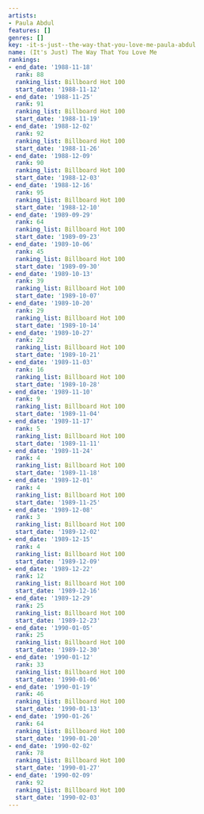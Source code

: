 ```yaml
---
artists:
- Paula Abdul
features: []
genres: []
key: -it-s-just--the-way-that-you-love-me-paula-abdul
name: (It's Just) The Way That You Love Me
rankings:
- end_date: '1988-11-18'
  rank: 88
  ranking_list: Billboard Hot 100
  start_date: '1988-11-12'
- end_date: '1988-11-25'
  rank: 91
  ranking_list: Billboard Hot 100
  start_date: '1988-11-19'
- end_date: '1988-12-02'
  rank: 92
  ranking_list: Billboard Hot 100
  start_date: '1988-11-26'
- end_date: '1988-12-09'
  rank: 90
  ranking_list: Billboard Hot 100
  start_date: '1988-12-03'
- end_date: '1988-12-16'
  rank: 95
  ranking_list: Billboard Hot 100
  start_date: '1988-12-10'
- end_date: '1989-09-29'
  rank: 64
  ranking_list: Billboard Hot 100
  start_date: '1989-09-23'
- end_date: '1989-10-06'
  rank: 45
  ranking_list: Billboard Hot 100
  start_date: '1989-09-30'
- end_date: '1989-10-13'
  rank: 39
  ranking_list: Billboard Hot 100
  start_date: '1989-10-07'
- end_date: '1989-10-20'
  rank: 29
  ranking_list: Billboard Hot 100
  start_date: '1989-10-14'
- end_date: '1989-10-27'
  rank: 22
  ranking_list: Billboard Hot 100
  start_date: '1989-10-21'
- end_date: '1989-11-03'
  rank: 16
  ranking_list: Billboard Hot 100
  start_date: '1989-10-28'
- end_date: '1989-11-10'
  rank: 9
  ranking_list: Billboard Hot 100
  start_date: '1989-11-04'
- end_date: '1989-11-17'
  rank: 5
  ranking_list: Billboard Hot 100
  start_date: '1989-11-11'
- end_date: '1989-11-24'
  rank: 4
  ranking_list: Billboard Hot 100
  start_date: '1989-11-18'
- end_date: '1989-12-01'
  rank: 4
  ranking_list: Billboard Hot 100
  start_date: '1989-11-25'
- end_date: '1989-12-08'
  rank: 3
  ranking_list: Billboard Hot 100
  start_date: '1989-12-02'
- end_date: '1989-12-15'
  rank: 4
  ranking_list: Billboard Hot 100
  start_date: '1989-12-09'
- end_date: '1989-12-22'
  rank: 12
  ranking_list: Billboard Hot 100
  start_date: '1989-12-16'
- end_date: '1989-12-29'
  rank: 25
  ranking_list: Billboard Hot 100
  start_date: '1989-12-23'
- end_date: '1990-01-05'
  rank: 25
  ranking_list: Billboard Hot 100
  start_date: '1989-12-30'
- end_date: '1990-01-12'
  rank: 33
  ranking_list: Billboard Hot 100
  start_date: '1990-01-06'
- end_date: '1990-01-19'
  rank: 46
  ranking_list: Billboard Hot 100
  start_date: '1990-01-13'
- end_date: '1990-01-26'
  rank: 64
  ranking_list: Billboard Hot 100
  start_date: '1990-01-20'
- end_date: '1990-02-02'
  rank: 78
  ranking_list: Billboard Hot 100
  start_date: '1990-01-27'
- end_date: '1990-02-09'
  rank: 92
  ranking_list: Billboard Hot 100
  start_date: '1990-02-03'
---
```


